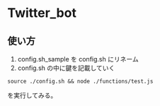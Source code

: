 # Twitter_bot

## 使い方

1. config.sh_sample を config.sh にリネーム
2. config.sh の中に鍵を記載していく

```
source ./config.sh && node ./functions/test.js
```

を実行してみる。
